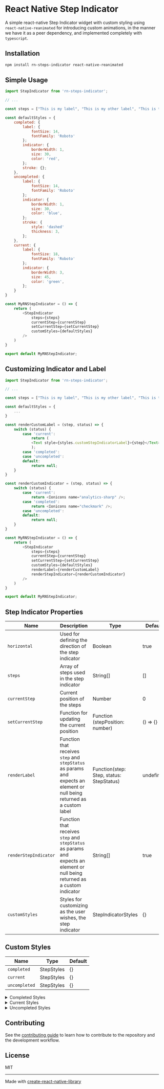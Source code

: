# React Native Step Indicator

A simple react-native Step Indicator widget with custom styling using `react-native-reanimated` for introducing custom animations, in the manner we have it as a peer dependency, and implemented completely with `typescript`.

## Installation

```sh
npm install rn-steps-indicator react-native-reanimated
```

## Simple Usage

```js
import StepIndicator from 'rn-steps-indicator';

// ...

const steps = ["This is my label", "This is my other label", "This is the third label"]

const defaultStyles = {
    completed: {
        label: {
            fontSize: 14,
            fontFamily: 'Roboto'
        };
        indicator: {
            borderWidth: 1,
            size: 30,
            color: 'red',
        };
        stroke: {};
    },
    uncompleted: {
        label: {
            fontSize: 14,
            fontFamily: 'Roboto'
        };
        indicator: {
            borderWidth: 1,
            size: 30,
            color: 'blue',
        };
        stroke: {
            style: 'dashed'
            thickness: 3,
        };
    },
    current: {
        label: {
            fontSize: 18,
            fontFamily: 'Roboto'
        };
        indicator: {
            borderWidth: 3,
            size: 45,
            color: 'green',
        };
    }
}

const MyRNStepIndicator = () => {
    return (
        <StepIndicator
            steps={steps}
            currentStep={currentStep}
            setCurrentStep={setCurrentStep}
            customStyles={defaultStyles}
        />
    )
}

export default MyRNStepIndicator;
```

## Customizing Indicator and Label

```js
import StepIndicator from 'rn-steps-indicator';

// ...

const steps = ["This is my label", "This is my other label", "This is the third label"]

const defaultStyles = {
    ...
}

const renderCustomLabel = (step, status) => {
    switch (status) {
        case 'current':
            return (
            <Text style={styles.customStepIndicatorLabel}>{step}</Text>
            );
        case 'completed':
        case 'uncompleted':
        default:
            return null;
    }
}

const renderCustomIndicator = (step, status) => {
    switch (status) {
        case 'current':
            return <Ionicons name="analytics-sharp" />;
        case 'completed':
            return <Ionicons name="checkmark" />;
        case 'uncompleted':
        default:
            return null;
    }
}

const MyRNStepIndicator = () => {
    return (
        <StepIndicator
            steps={steps}
            currentStep={currentStep}
            setCurrentStep={setCurrentStep}
            customStyles={defaultStyles}
            renderLabel={renderCustomLabel}
            renderStepIndicator={renderCustomIndicator}
        />
    )
}

export default MyRNStepIndicator;
```

## Step Indicator Properties

| Name | Description | Type | Default |
| ------------ | ------------- | ------------ |------------ |
| `horizontal` | Used for defining the direction of the step indicator | Boolean | true
| `steps` | Array of steps used in the step indicator | String[] | []
| `currentStep` | Current position of the steps | Number | 0
| `setCurrentStep` | Function for updating the current position | Function (stepPosition: number) | () => {}
| `renderLabel` | Function that receives ```step``` and ```stepStatus``` as params and expects an element or null being returned as a custom label | Function(step: Step, status: StepStatus) | undefined
| `renderStepIndicator` | Function that receives ```step``` and ```stepStatus``` as params and expects an element or null being returned as a custom indicator | String[] | true
| `customStyles` | Styles for customizing as the user wishes, the step indicator | StepIndicatorStyles | {}

## Custom Styles

| Name | Type | Default |
| ------------ | ------------ |------------ |
| ```completed``` | StepStyles  | {}
| ```current``` | StepStyles  | {}
| ```uncompleted``` | StepStyles  | {}

<details>
  <summary>Completed Styles</summary>
  
| Name | Type | Default |
| ------------ | ------------ |------------ |
| ```label``` | TextStyle  | {}
| ```indicator``` | IndicatorStyles  | {}
| ```stroke``` | StrokeStyles  | {}

### Indicator
| Name | Type | Default |
| ------------ | ------------ |------------ |
| ```borderWidth``` | Number  | 2 |
| ```size``` | Number | 30 |
| ```textStyle``` | TextStyle  | {} |
| ```color``` | String | 'skyblue' |

### Stroke
| Name | Type | Default |
| ------------ | ------------ |------------ |
| ```style``` | 'solid' or 'dashed'  | 'solid' |
| ```dashStyles``` | DashStyle  | {} |
| ```thickness``` | Number  | 4 |
| ```color``` | String | 'skyblue' |

#### DashStyles
| Name | Type | Default |
| ------------ | ------------ |------------ |
| ```gap``` | Number  | 2 |
| ```length``` | Number  | 4 |
| ```thickness``` | Number  | 1 |
| ```color``` | String | 'gray' |
</details>
<details>
  <summary>Current Styles</summary>

| Name | Type | Default |
| ------------ | ------------ |------------ |
| ```label``` | TextStyle  | { fontSize: 18, fontWeight: '700' }
| ```indicator``` | IndicatorStyles  | {}
| ```stroke``` | StrokeStyles  | {}

### Indicator
| Name | Type | Default |
| ------------ | ------------ |------------ |
| ```borderWidth``` | Number  | 4 |
| ```size``` | Number | 40 |
| ```textStyle``` | TextStyle  | {} |
| ```color``` | String | 'green' |

</details>
<details>
  <summary>Uncompleted Styles</summary>
  
| Name | Type | Default |
| ------------ | ------------ |------------ |
| ```label``` | TextStyle  | {}
| ```indicator``` | IndicatorStyles  | {}
| ```stroke``` | StrokeStyles  | {}

### Indicator
| Name | Type | Default |
| ------------ | ------------ |------------ |
| ```borderWidth``` | Number  | 2 |
| ```size``` | Number | 30 |
| ```textStyle``` | TextStyle  | {} |
| ```color``` | String | 'gray' |

### Stroke
| Name | Type | Default |
| ------------ | ------------ |------------ |
| ```style``` | 'solid' or 'dashed'  | 'solid' |
| ```dashStyles``` | DashStyle  | {} |
| ```thickness``` | Number  | 2 |
| ```color``` | String | ''gray |

#### DashStyles
| Name | Type | Default |
| ------------ | ------------ |------------ |
| ```gap``` | Number  | 2 |
| ```length``` | Number  | 4 |
| ```thickness``` | Number  | 1 |
| ```color``` | String | 'gray' |
</details>


## Contributing

See the [contributing guide](CONTRIBUTING.md) to learn how to contribute to the repository and the development workflow.

## License

MIT

---

Made with [create-react-native-library](https://github.com/callstack/react-native-builder-bob)
